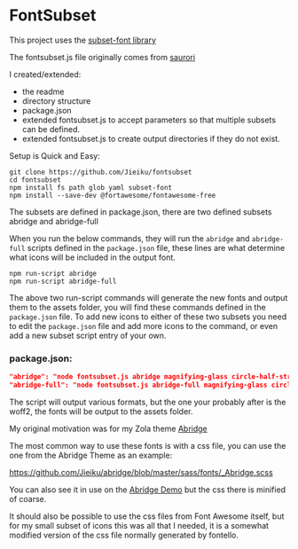 # FontSubset

This project uses the [subset-font library](https://www.npmjs.com/package/subset-font)

The fontsubset.js file originally comes from [saurori](https://github.com/omacranger/fontawesome-subset/issues/16#issuecomment-1151744198)

I created/extended:

- the readme
- directory structure
- package.json
- extended fontsubset.js to accept parameters so that multiple subsets can be defined.
- extended fontsubset.js to create output directories if they do not exist.

Setup is Quick and Easy:

```shell
git clone https://github.com/Jieiku/fontsubset
cd fontsubset
npm install fs path glob yaml subset-font
npm install --save-dev @fortawesome/fontawesome-free
```

The subsets are defined in package.json, there are two defined subsets abridge and abridge-full

When you run the below commands, they will run the `abridge` and `abridge-full` scripts defined in the `package.json` file, these lines are what determine what icons will be included in the output font.

```shell
npm run-script abridge
npm run-script abridge-full
```

The above two run-script commands will generate the new fonts and output them to the assets folder, you will find these commands defined in the `package.json` file.
To add new icons to either of these two subsets you need to edit the `package.json` file and add more icons to the command, or even add a new subset script entry of your own.

### package.json:
```json
"abridge": "node fontsubset.js abridge magnifying-glass circle-half-stroke angle-up angles-left angle-left angle-right angles-right",
"abridge-full": "node fontsubset.js abridge-full magnifying-glass circle-half-stroke angle-up angles-left angle-left angle-right angles-right tags layer-group book circle-info calendar glasses circle-dollar-to-slot"
```

The script will output various formats, but the one your probably after is the woff2, the fonts will be output to the assets folder.

My original motivation was for my Zola theme [Abridge](https://abridge.netlify.app/)

The most common way to use these fonts is with a css file, you can use the one from the Abridge Theme as an example:

https://github.com/Jieiku/abridge/blob/master/sass/fonts/_Abridge.scss

You can also see it in use on the [Abridge Demo](https://abridge.netlify.app/) but the css there is minified of coarse.

It should also be possible to use the css files from Font Awesome itself, but for my small subset of icons this was all that I needed, it is a somewhat modified version of the css file normally generated by fontello.
